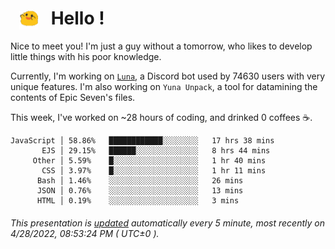 <h1>   <img src="./spoink.gif" style="vertical-align:middle;" width="30px">   Hello ! </h1>

Nice to meet you! I'm just a guy without a tomorrow, who likes to develop little things with his poor knowledge.

Currently, I'm working on <a href='https://github.com/Asgarrrr/Luna'>`Luna`</a>, a Discord bot used by 74630 users with very unique features. I'm also working on `Yuna Unpack`, a tool for datamining the contents of Epic Seven's files.

This week, I've worked on ~28 hours of coding, and drinked 0 coffees ☕.

```
JavaScript │ 58.86%   ████████████░░░░░░░░   17 hrs 38 mins
       EJS │ 29.15%   ██████░░░░░░░░░░░░░░   8 hrs 44 mins
     Other │ 5.59%    █░░░░░░░░░░░░░░░░░░░   1 hr 40 mins
       CSS │ 3.97%    █░░░░░░░░░░░░░░░░░░░   1 hr 11 mins
      Bash │ 1.46%    ░░░░░░░░░░░░░░░░░░░░   26 mins
      JSON │ 0.76%    ░░░░░░░░░░░░░░░░░░░░   13 mins
      HTML │ 0.19%    ░░░░░░░░░░░░░░░░░░░░   3 mins
```

###### This presentation is [updated](https://github.com/Asgarrrr) automatically every 5 minute, most recently on 4/28/2022, 08:53:24 PM ( UTC±0 ).